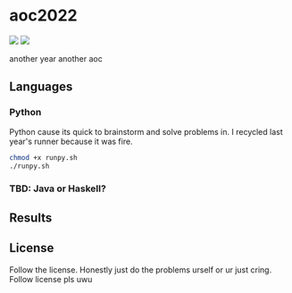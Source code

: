 # aoc2022

![](https://img.shields.io/badge/day%20📅-17-blue) ![](https://img.shields.io/badge/days%20completed-15-red)

another year another aoc


## Languages

### Python

Python cause its quick to brainstorm and solve problems in. I recycled last year's runner because it was fire.

```sh
chmod +x runpy.sh
./runpy.sh
```

### TBD: Java or Haskell?


## Results

<!--- advent_readme_stars table --->
<!--- advent_readme_stars table --->

## License

Follow the license. Honestly just do the problems urself or ur just cring.
Follow license pls uwu